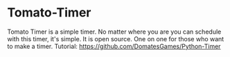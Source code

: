 # Tomato-Timer
Tomato Timer is a simple timer.
No matter where you are you can schedule with this timer, it's simple. It is open source.
One on one for those who want to make a timer. Tutorial: https://github.com/DomatesGames/Python-Timer
